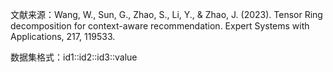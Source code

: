 文献来源：Wang, W., Sun, G., Zhao, S., Li, Y., & Zhao, J. (2023). Tensor Ring decomposition for context-aware recommendation. Expert Systems with Applications, 217, 119533.

数据集格式：id1::id2::id3::value
